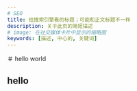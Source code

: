 ```yaml
---
# SEO
title: 给搜索引擎看的标题；可能和正文标题不一样
description: 关于此页的简短描述
# image: 在社交媒体卡片中显示的缩略图
keywords: [描述, 中心的, 关键词]
---
```


＃ hello world

## hello
